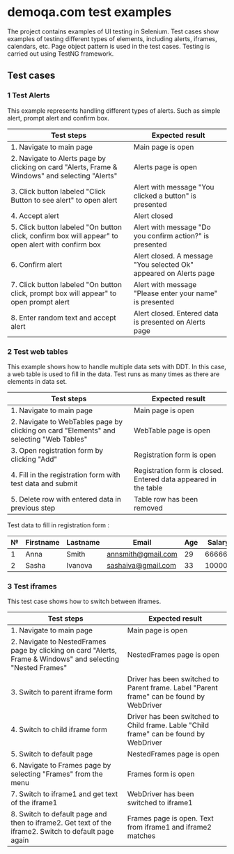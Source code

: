 # demoqa.com test examples
The project contains examples of UI testing in Selenium. Test cases show examples of testing different types of elements, including alerts, iframes, calendars, etc. Page object pattern is used in the test cases. Testing is carried out using TestNG framework.

## Test cases
### 1 Test Alerts
This example represents handling different types of alerts. Such as simple alert, prompt alert and confirm box.

| Test steps                                                                                        | Expected result                                                   |
|---------------------------------------------------------------------------------------------------|-------------------------------------------------------------------|
| 1. Navigate to main page                                                                          | Main page is open                                                 |
| 2. Navigate to Alerts page by clicking on card "Alerts, Frame & Windows" and selecting "Alerts"   | Alerts page is open                                               |
| 3. Click button labeled "Click Button to see alert" to open alert                                 | Alert with message "You clicked a button" is presented            |
| 4. Accept alert                                                                                   | Alert closed                                                      |
| 5. Click button labeled "On button click, confirm box will appear" to open alert with confirm box | Alert with message "Do you confirm action?" is presented          |
| 6. Confirm alert                                                                                  | Alert closed. A message "You selected Ok" appeared on Alerts page |
| 7. Click button labeled "On button click, prompt box will appear" to open prompt alert            | Alert with message "Please enter your name" is presented          |
| 8. Enter random text and accept alert                                                             | Alert closed. Entered data is presented on Alerts page            |

### 2 Test web tables
This example shows how to handle multiple data sets with DDT. In this case, a web table is used to fill in the data. Test runs as many times as there are elements in data set.

| Test steps                                                                              | Expected result                                                 |
|-----------------------------------------------------------------------------------------|-----------------------------------------------------------------|
| 1. Navigate to main page                                                                | Main page is open                                               |
| 2. Navigate to WebTables page by clicking on card "Elements" and selecting "Web Tables" | WebTable page is open                                           |
| 3. Open registration form by clicking "Add"                                             | Registration form is open                                       |
| 4. Fill in the registration form with test data and submit                              | Registration form is closed. Entered data appeared in the table |
| 5. Delete row with entered data in previous step                                        | Table row has been removed                                      |

Test data to fill in registration form :

| №   | Firstname | Lastname | Email              | Age | Salary | Department |
|-----|-----------|----------|--------------------|-----|--------|------------|
| 1   | Anna      | Smith    | annsmith@gmail.com | 29  | 66666  | hell       |
| 2   | Sasha     | Ivanova  | sashaiva@gmail.com | 33  | 100000 | Nails      |

### 3 Test iframes
This test case shows how to switch between iframes.

| Test steps                                                                                                   | Expected result                                                                          |
|--------------------------------------------------------------------------------------------------------------|------------------------------------------------------------------------------------------|
| 1. Navigate to main page                                                                                     | Main page is open                                                                        |
| 2. Navigate to NestedFrames page by clicking on card "Alerts, Frame & Windows" and selecting "Nested Frames" | NestedFrames page is open                                                                |
| 3. Switch to parent iframe form                                                                              | Driver has been switched to Parent frame. Label "Parent frame" can be found by WebDriver |
| 4. Switch to child iframe form                                                                               | Driver has been switched to Child frame. Lable "Child frame" can be found by WebDriver   |
| 5. Switch to default page                                                                                    | NestedFrames page is open                                                                |
| 6. Navigate to Frames page by selecting "Frames" from the menu                                               | Frames form is open                                                                      |
| 7. Switch to iframe1 and get text of the iframe1                                                             | WebDriver has been switched to iframe1                                                   |
| 8. Switch to default page and then to iframe2. Get text of the iframe2. Switch to default page again         | Frames page is open. Text from iframe1 and iframe2 matches                               |